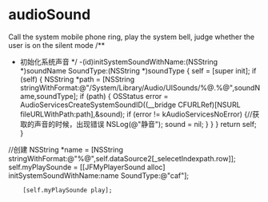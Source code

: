 # audioSound
Call the system mobile phone ring, play the system bell, judge whether the user is on the silent mode
/**
 *  初始化系统声音
 */
-(id)initSystemSoundWithName:(NSString *)soundName SoundType:(NSString *)soundType
{
    self = [super init];
    if (self) {
        NSString *path = [NSString stringWithFormat:@"/System/Library/Audio/UISounds/%@.%@",soundName,soundType];
        if (path) {
            OSStatus error = AudioServicesCreateSystemSoundID((__bridge CFURLRef)[NSURL fileURLWithPath:path],&sound);
            if (error != kAudioServicesNoError) {//获取的声音的时候，出现错误
                NSLog(@"静音");
                sound = nil;
            }
        }
    }
    return self;
}



//创建
        NSString *name = [NSString stringWithFormat:@"%@",self.dataSource2[_selecetIndexpath.row]];
        self.myPlaySounde = [[JFMyPlayerSound alloc] initSystemSoundWithName:name SoundType:@"caf"];
        
        [self.myPlaySounde play];
